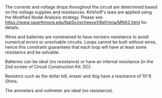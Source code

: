 The currents and voltage drops throughout the circuit are determined based on the voltage supplies and resistances.
Kirkhoff's laws are applied using the Modified Nodal Analysis strategy.  Please see
https://www.swarthmore.edu/NatSci/echeeve1/Ref/mna/MNA2.html for details.

Wires and batteries are constrained to have nonzero resistance to avoid numerical errors or unsolvable circuits.  Loops cannot
be built without wires, hence this constraint guarantees that each loop will have at least some resistance and be
solvable.

Batteries can be ideal (no resistance) or have an internal resistance (in the 2nd screen of Circuit Construction Kit: DC).

Resistors such as the dollar bill, eraser and dog have a resistance of 10^9 Ohms.

The ammeters and voltmeter are ideal (no resistance).